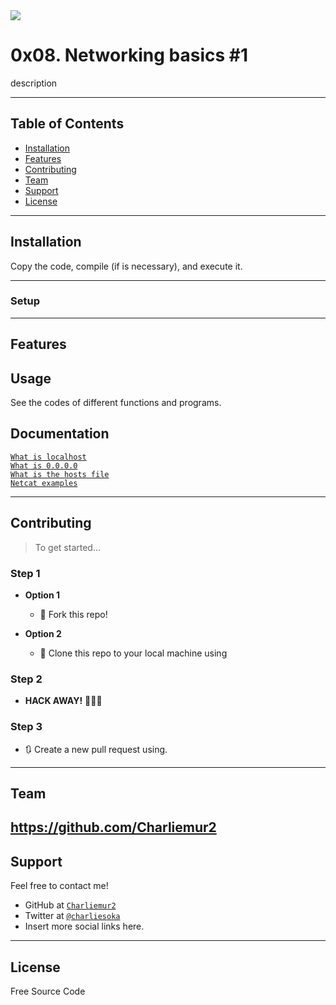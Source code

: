 <img src="https://s3.amazonaws.com/intranet-projects-files/holbertonschool-sysadmin_devops/285/s7kpNYq.png">

# 0x08. Networking basics #1

description

---

## Table of Contents

- [Installation](#installation)
- [Features](#features)
- [Contributing](#contributing)
- [Team](#team)
- [Support](#support)
- [License](#license)


---

## Installation

Copy the code, compile (if is necessary), and execute it.

---

### Setup

---

## Features
## Usage 

See the codes of different functions and programs.

## Documentation 

<a href="https://intranet.hbtn.io/rltoken/7SedZ8ILSQulYf7xzSbraQ">`What is localhost`</a><br>
<a href="https://intranet.hbtn.io/rltoken/n5IFAt_OWGJtGW33t7Jfag">`What is 0.0.0.0`</a><br>
<a href="https://intranet.hbtn.io/rltoken/21l3Uqizr3LpA1ZGrYPg3g">`What is the hosts file`</a><br>
<a href="https://intranet.hbtn.io/rltoken/uMleIIzkRoR2w8EkwItSEg">`Netcat examples`</a><br>

---

## Contributing

> To get started...

### Step 1

- **Option 1**
    - 🍴 Fork this repo!

- **Option 2**
    - 👯 Clone this repo to your local machine using 

### Step 2

- **HACK AWAY!** 🔨🔨🔨

### Step 3

- 🔃 Create a new pull request using. 
---

## Team

https://github.com/Charliemur2
---

## Support

Feel free to contact me!

- GitHub at <a href="https://github.com/Charliemur2">`Charliemur2`</a>
- Twitter at <a href="https://twitter.com/charliesoka">`@charliesoka`</a>
- Insert more social links here.

---

## License

Free Source Code